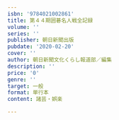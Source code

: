 ```yaml
---
isbn: '9784021002861'
title: 第４４期囲碁名人戦全記録
volume: ''
series: ''
publisher: 朝日新聞出版
pubdate: '2020-02-20'
cover: ''
author: 朝日新聞文化くらし報道部／編集
description: ''
price: '0'
genre: ''
target: 一般
format: 単行本
content: 諸芸・娯楽

---
```


